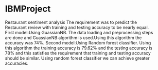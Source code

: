 # IBMProject
Restaurant sentiment analysis
The requirement was to predict the Restaurant review with training and testing accuracy to be nearly equal.
First model:Using GuassianNB. The data loading and preprocessing steps are done and GuassianNB algorithm is used.Using this algorithm the accuracy was 74%.
Second model:Using Random forest classifier. Using this algorithm the training accuracy is 79.62% and the testing accuracy is 78% and this satisfies the requirement that training and testing accuracy should be similar.
Using random forest classifier we can achieve greater accuracies.
